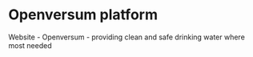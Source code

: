 # Openversum platform

Website - Openversum - providing clean and safe drinking water where most needed
